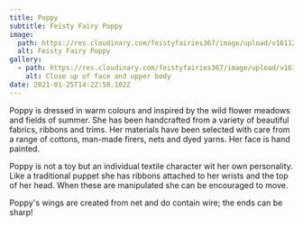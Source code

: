 ```yaml
---
title: Poppy
subtitle: Feisty Fairy Poppy
image:
  path: https://res.cloudinary.com/feistyfairies367/image/upload/v1611253079/for%20web/Poppy/010_izoj34.jpg
  alt: Feisty Fairy Poppy
gallery:
  - path: https://res.cloudinary.com/feistyfairies367/image/upload/v1611253096/for%20web/Poppy/011_ile9xx.jpg
    alt: Close up of face and upper body
date: 2021-01-25T14:22:58.102Z
---
```

Poppy is dressed in warm colours and inspired by the wild flower meadows and fields of summer. She has been handcrafted from a variety of beautiful fabrics, ribbons and trims. Her materials have been selected with care from a range of cottons, man-made firers, nets and dyed yarns. Her face is hand painted.

Poppy is not a toy but an individual textile character wit her own personality. Like a traditional puppet she has ribbons attached to her wrists and the top of her head. When these are manipulated she can be encouraged to move.

Poppy's wings are created from net and do contain wire; the ends can be sharp!